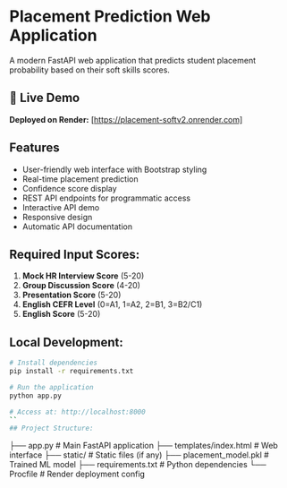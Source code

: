 # Placement Prediction Web Application

A modern FastAPI web application that predicts student placement probability based on their soft skills scores.

## 🚀 Live Demo
**Deployed on Render:** [https://placement-softv2.onrender.com]

## Features
- User-friendly web interface with Bootstrap styling
- Real-time placement prediction
- Confidence score display
- REST API endpoints for programmatic access
- Interactive API demo
- Responsive design
- Automatic API documentation

## Required Input Scores:
1. **Mock HR Interview Score** (5-20)
2. **Group Discussion Score** (4-20) 
3. **Presentation Score** (5-20)
4. **English CEFR Level** (0=A1, 1=A2, 2=B1, 3=B2/C1)
5. **English Score** (5-20)

## Local Development:

```bash
# Install dependencies
pip install -r requirements.txt

# Run the application
python app.py

# Access at: http://localhost:8000
``
## Project Structure:
```
├── app.py                    # Main FastAPI application
├── templates/index.html      # Web interface
├── static/                   # Static files (if any)
├── placement_model.pkl       # Trained ML model
├── requirements.txt          # Python dependencies
└── Procfile                  # Render deployment config
```
